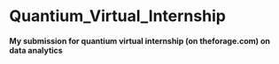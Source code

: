 # Quantium_Virtual_Internship
#### My submission for quantium virtual internship (on theforage.com)  on data analytics

